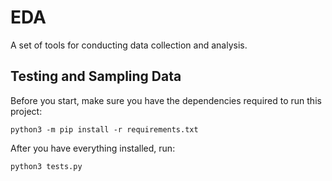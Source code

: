 # EDA
A set of tools for conducting data collection and analysis.

## Testing and Sampling Data
Before you start, make sure you have the dependencies required to run this project:
```
python3 -m pip install -r requirements.txt
```
After you have everything installed, run:
```
python3 tests.py
```
